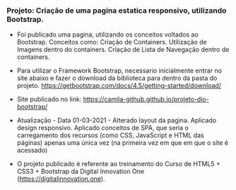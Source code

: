 ### Projeto: Criação de uma pagina estatica responsivo, utilizando Bootstrap.

- Foi publicado uma pagina, utilizando os conceitos voltados ao Bootstrap. Conceitos como:
Criação de Containers. Utilização de Imagens dentro do containers.  Criação de Lista de Navegação dentro de containers.

- Para utilizar o Framework Bootstrap, necessario inicialmente entrar no site abaixo e fazer o download da biblioteca para dentro da pasta do projeto. 
https://getbootstrap.com/docs/4.5/getting-started/download/

- Site publicado no link: https://camila-github.github.io/projeto-dio-bootstrap/

- Atualização - Data 01-03-2021 - Alterado layout da pagina. Aplicado design responsivo. Aplicado conceitos de SPA, que seria o carregamento dos recursos (como CSS, JavaScript e HTML das páginas) apenas uma única vez (na primeira vez em que em que o site é acessado)

- O projeto publicado é referente ao treinamento do Curso de HTML5 + CSS3 + Bootstrap da Digital Innovation One (https://digitalinnovation.one).
